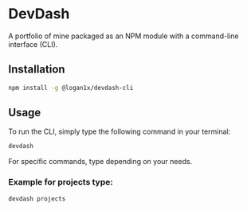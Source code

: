# DevDash

A portfolio of mine packaged as an NPM module with a command-line interface (CLI).

## Installation

```bash
npm install -g @logan1x/devdash-cli
```

## Usage

To run the CLI, simply type the following command in your terminal:

```bash
devdash
```

For specific commands, type depending on your needs.

### Example for projects type:

```bash
devdash projects
```
